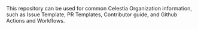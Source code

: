 This repository can be used for common Celestia Organization information, such as Issue Template, PR Templates, Contributor guide, and Github Actions and Workflows.
